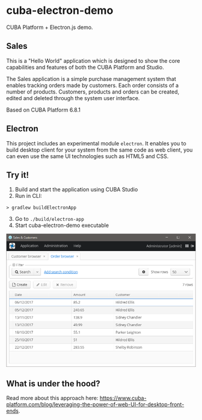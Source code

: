 # cuba-electron-demo

CUBA Platform + Electron.js demo.

## Sales

This is a "Hello World" application which is designed to show the core capabilities and features of both the CUBA Platform and Studio.

The Sales application is a simple purchase management system that enables tracking orders made by customers. Each order consists of a number of products. Customers, products and orders can be created, edited and deleted through the system user interface.

Based on CUBA Platform 6.8.1

## Electron

This project includes an experimental module `electron`. It enables you to build desktop client for your system from the same code as web client, you can even use the same UI technologies such as HTML5 and CSS.

## Try it!

1. Build and start the application using CUBA Studio
2. Run in CLI:
```
> gradlew buildElectronApp
```
3. Go to `./build/electron-app`
4. Start cuba-electron-demo executable

![CUBA Platform Electron integration](/images/sales-electron.png)

## What is under the hood? 

Read more about this approach here: https://www.cuba-platform.com/blog/leveraging-the-power-of-web-UI-for-desktop-front-ends.
